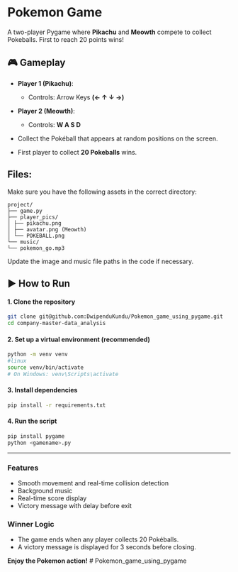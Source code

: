 # Pokemon Game

A two-player Pygame where **Pikachu** and **Meowth** compete to collect Pokeballs. First to reach 20 points wins!

## 🎮 Gameplay

- **Player 1 (Pikachu)**:
  - Controls: Arrow Keys **(← ↑ ↓ →)**

- **Player 2 (Meowth)**:
  - Controls: **W A S D**

- Collect the Pokéball that appears at random positions on the screen.
- First player to collect **20 Pokeballs** wins.

## Files:

Make sure you have the following assets in the correct directory:
```
project/
├── game.py
├── player_pics/
│ ├── pikachu.png
│ ├── avatar.png (Meowth)
│ └── POKEBALL.png
└── music/
└── pokemon_go.mp3

```

Update the image and music file paths in the code if necessary.

## ▶️ How to Run

#### 1. Clone the repository


```bash
git clone git@github.com:DwipenduKundu/Pokemon_game_using_pygame.git
cd company-master-data_analysis
```

#### 2. Set up a virtual environment (recommended)

```bash
python -m venv venv
#linux
source venv/bin/activate     
# On Windows: venv\Scripts\activate
```

#### 3. Install dependencies

```bash
pip install -r requirements.txt
```


#### 4. Run the script

```bash
pip install pygame
python <gamename>.py
```
------------------

### Features
- Smooth movement and real-time collision detection
- Background music
- Real-time score display
- Victory message with delay before exit

### Winner Logic
- The game ends when any player collects 20 Pokéballs.
- A victory message is displayed for 3 seconds before closing.

**Enjoy the Pokemon action!** # Pokemon_game_using_pygame
